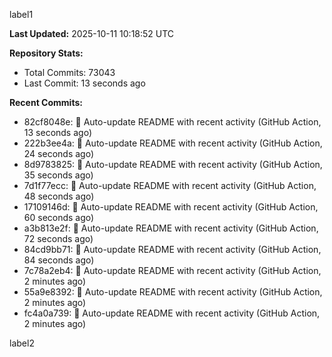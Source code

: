 
label1 
<!-- ACTIVITY_START -->
**Last Updated:** 2025-10-11 10:18:52 UTC

**Repository Stats:**
- Total Commits: 73043
- Last Commit: 13 seconds ago

**Recent Commits:**
- 82cf8048e: 🤖 Auto-update README with recent activity (GitHub Action, 13 seconds ago)
- 222b3ee4a: 🤖 Auto-update README with recent activity (GitHub Action, 24 seconds ago)
- 8d9783825: 🤖 Auto-update README with recent activity (GitHub Action, 35 seconds ago)
- 7d1f77ecc: 🤖 Auto-update README with recent activity (GitHub Action, 48 seconds ago)
- 17109146d: 🤖 Auto-update README with recent activity (GitHub Action, 60 seconds ago)
- a3b813e2f: 🤖 Auto-update README with recent activity (GitHub Action, 72 seconds ago)
- 84cd9bb71: 🤖 Auto-update README with recent activity (GitHub Action, 84 seconds ago)
- 7c78a2eb4: 🤖 Auto-update README with recent activity (GitHub Action, 2 minutes ago)
- 55a9e8392: 🤖 Auto-update README with recent activity (GitHub Action, 2 minutes ago)
- fc4a0a739: 🤖 Auto-update README with recent activity (GitHub Action, 2 minutes ago)
<!-- ACTIVITY_END -->

label2
